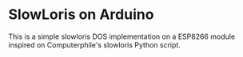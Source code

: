 # SlowLoris on Arduino
This is a simple slowloris DOS implementation on a ESP8266 module inspired on
Computerphile's slowloris Python script.
